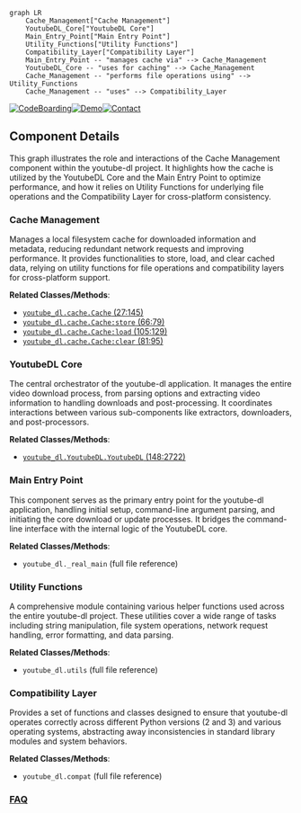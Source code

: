 ```mermaid
graph LR
    Cache_Management["Cache Management"]
    YoutubeDL_Core["YoutubeDL Core"]
    Main_Entry_Point["Main Entry Point"]
    Utility_Functions["Utility Functions"]
    Compatibility_Layer["Compatibility Layer"]
    Main_Entry_Point -- "manages cache via" --> Cache_Management
    YoutubeDL_Core -- "uses for caching" --> Cache_Management
    Cache_Management -- "performs file operations using" --> Utility_Functions
    Cache_Management -- "uses" --> Compatibility_Layer
```
[![CodeBoarding](https://img.shields.io/badge/Generated%20by-CodeBoarding-9cf?style=flat-square)](https://github.com/CodeBoarding/CodeBoarding)[![Demo](https://img.shields.io/badge/Try%20our-Demo-blue?style=flat-square)](https://www.codeboarding.org/demo)[![Contact](https://img.shields.io/badge/Contact%20us%20-%20contact@codeboarding.org-lightgrey?style=flat-square)](mailto:contact@codeboarding.org)

## Component Details

This graph illustrates the role and interactions of the Cache Management component within the youtube-dl project. It highlights how the cache is utilized by the YoutubeDL Core and the Main Entry Point to optimize performance, and how it relies on Utility Functions for underlying file operations and the Compatibility Layer for cross-platform consistency.

### Cache Management
Manages a local filesystem cache for downloaded information and metadata, reducing redundant network requests and improving performance. It provides functionalities to store, load, and clear cached data, relying on utility functions for file operations and compatibility layers for cross-platform support.


**Related Classes/Methods**:

- <a href="https://github.com/ytdl-org/youtube-dl/blob/master/youtube_dl/cache.py#L27-L145" target="_blank" rel="noopener noreferrer">`youtube_dl.cache.Cache` (27:145)</a>
- <a href="https://github.com/ytdl-org/youtube-dl/blob/master/youtube_dl/cache.py#L66-L79" target="_blank" rel="noopener noreferrer">`youtube_dl.cache.Cache:store` (66:79)</a>
- <a href="https://github.com/ytdl-org/youtube-dl/blob/master/youtube_dl/cache.py#L105-L129" target="_blank" rel="noopener noreferrer">`youtube_dl.cache.Cache:load` (105:129)</a>
- <a href="https://github.com/ytdl-org/youtube-dl/blob/master/youtube_dl/cache.py#L81-L95" target="_blank" rel="noopener noreferrer">`youtube_dl.cache.Cache:clear` (81:95)</a>


### YoutubeDL Core
The central orchestrator of the youtube-dl application. It manages the entire video download process, from parsing options and extracting video information to handling downloads and post-processing. It coordinates interactions between various sub-components like extractors, downloaders, and post-processors.


**Related Classes/Methods**:

- <a href="https://github.com/ytdl-org/youtube-dl/blob/master/youtube_dl/YoutubeDL.py#L148-L2722" target="_blank" rel="noopener noreferrer">`youtube_dl.YoutubeDL.YoutubeDL` (148:2722)</a>


### Main Entry Point
This component serves as the primary entry point for the youtube-dl application, handling initial setup, command-line argument parsing, and initiating the core download or update processes. It bridges the command-line interface with the internal logic of the YoutubeDL core.


**Related Classes/Methods**:

- `youtube_dl._real_main` (full file reference)


### Utility Functions
A comprehensive module containing various helper functions used across the entire youtube-dl project. These utilities cover a wide range of tasks including string manipulation, file system operations, network request handling, error formatting, and data parsing.


**Related Classes/Methods**:

- `youtube_dl.utils` (full file reference)


### Compatibility Layer
Provides a set of functions and classes designed to ensure that youtube-dl operates correctly across different Python versions (2 and 3) and various operating systems, abstracting away inconsistencies in standard library modules and system behaviors.


**Related Classes/Methods**:

- `youtube_dl.compat` (full file reference)




### [FAQ](https://github.com/CodeBoarding/GeneratedOnBoardings/tree/main?tab=readme-ov-file#faq)
